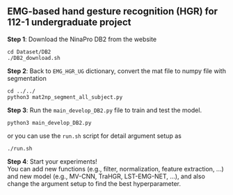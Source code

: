 ## EMG-based hand gesture recognition (HGR) for 112-1 undergraduate project

**Step 1**: Download the NinaPro DB2 from the website
```
cd Dataset/DB2
./DB2_download.sh
```
**Step 2**: Back to `EMG_HGR_UG` dictionary, convert the mat file to numpy file with segmentation
```
cd ../../
python3 mat2np_segment_all_subject.py
```

**Step 3**: Run the `main_develop_DB2.py` file to train and test the model.
```
python3 main_develop_DB2.py
```
or you can use the `run.sh` script for detail argument setup as
```
./run.sh
```
**Step 4**: Start your experiments! \
You can add new functions (e.g., filter, normalization, feature extraction, ...) and new model (e.g., MV-CNN, TraHGR, LST-EMG-NET, ...), and also change the argument setup to find the best hyperparameter.

